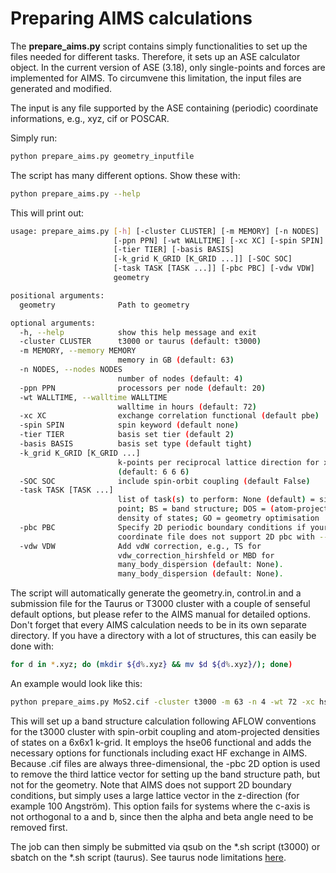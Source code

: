 # Preparing AIMS calculations

The **prepare_aims.py** script contains simply functionalities to set up the files needed for different tasks.
Therefore, it sets up an ASE calculator object. In the current version of ASE (3.18), only single-points and forces are implemented for AIMS.
To circumvene this limitation, the input files are generated and modified.

The input is any file supported by the ASE containing (periodic) coordinate informations, e.g., xyz, cif or POSCAR.

Simply run:
```bash
python prepare_aims.py geometry_inputfile
```

The script has many different options. Show these with:
```bash
python prepare_aims.py --help
```

This will print out:
```bash
usage: prepare_aims.py [-h] [-cluster CLUSTER] [-m MEMORY] [-n NODES]
                       [-ppn PPN] [-wt WALLTIME] [-xc XC] [-spin SPIN]
                       [-tier TIER] [-basis BASIS]
                       [-k_grid K_GRID [K_GRID ...]] [-SOC SOC]
                       [-task TASK [TASK ...]] [-pbc PBC] [-vdw VDW]
                       geometry

positional arguments:
  geometry              Path to geometry

optional arguments:
  -h, --help            show this help message and exit
  -cluster CLUSTER      t3000 or taurus (default: t3000)
  -m MEMORY, --memory MEMORY
                        memory in GB (default: 63)
  -n NODES, --nodes NODES
                        number of nodes (default: 4)
  -ppn PPN              processors per node (default: 20)
  -wt WALLTIME, --walltime WALLTIME
                        walltime in hours (default: 72)
  -xc XC                exchange correlation functional (default pbe)
  -spin SPIN            spin keyword (default none)
  -tier TIER            basis set tier (default 2)
  -basis BASIS          basis set type (default tight)
  -k_grid K_GRID [K_GRID ...]
                        k-points per reciprocal lattice direction for x, y, z
                        (default: 6 6 6)
  -SOC SOC              include spin-orbit coupling (default False)
  -task TASK [TASK ...]
                        list of task(s) to perform: None (default) = single
                        point; BS = band structure; DOS = (atom-projected)
                        density of states; GO = geometry optimisation
  -pbc PBC              Specify 2D periodic boundary conditions if your
                        coordinate file does not support 2D pbc with --pbc 2D.
  -vdw VDW              Add vdW correction, e.g., TS for
                        vdw_correction_hirshfeld or MBD for
                        many_body_dispersion (default: None).
                        many_body_dispersion (default: None).
```

The script will automatically generate the geometry.in, control.in and a submission file for the Taurus or T3000 cluster with a couple of senseful default options, but please refer to the AIMS manual for detailed options.
Don't forget that every AIMS calculation needs to be in its own separate directory. If you have a directory with a lot of structures, this can easily be done with:

```bash
for d in *.xyz; do (mkdir ${d%.xyz} && mv $d ${d%.xyz}/); done)
```

An example would look like this:
```bash
python prepare_aims.py MoS2.cif -cluster t3000 -m 63 -n 4 -wt 72 -xc hse06 -tier 2 -basis tight -k_grid 6 6 1 -pbc 2D -vdw MBD -SOC True -task BS DOS
```

This will set up a band structure calculation following AFLOW conventions for the t3000 cluster with spin-orbit coupling and atom-projected densities of states on a 6x6x1 k-grid.
It employs the hse06 functional and adds the necessary options for functionals including exact HF exchange in AIMS.
Because .cif files are always three-dimensional, the -pbc 2D option is used to remove the third lattice vector for setting up the band structure path, but not for the geometry.
Note that AIMS does not support 2D boundary conditions, but simply uses a large lattice vector in the z-direction (for example 100 Angström).
This option fails for systems where the c-axis is not orthogonal to a and b, since then the alpha and beta angle need to be removed first.

The job can then simply be submitted via qsub on the *.sh script (t3000) or sbatch on the *.sh script (taurus). See taurus node limitations [here](https://doc.zih.tu-dresden.de/hpc-wiki/bin/view/Compendium/SystemTaurus).
